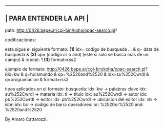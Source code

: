 ------------------------
| PARA ENTENDER LA API |
------------------------

path:   http://0426.bepe.ar/cgi-bin/koha/opac-search.pl?


codificaciones:

esta sigue el siguiente formato:
__(1)__
    idx= codigo de busqueda ... 
    &
    q= data de busqueda
    &
__(2)__
    op= (codigo or o and) (este si solo se busca mas de un campo)
    &
    repeat: 1
__(3)__
    format=rss2
    
ejemplo de formato:
    http://0426.bepe.ar/cgi-bin/koha/opac-search.pl?
    idx=kw              &
    q=holamundo         &
    op=%2520and%2520    &
    idx=su%252Cwrdl     &
    q=programacion      &
    format=rss2

tipos aplicados en el formato:
    busqueda:
        idx: kw             -> palabras clave
        idx: su%252Cwrdl    -> materia
        idx: ti             -> titulo
        idx: au%252Cwrdl    -> autor
        idx: pb%252Cwrdl    -> editor
        idx: pb%252Cwrdl    -> ubicacion del editor
        idx: nb             -> isbn
        idx: bc             -> codigo de barra
    operadores:
        or: %2520or%2520
        and: %2520and%2520


By Amaro Cattarozzi.
